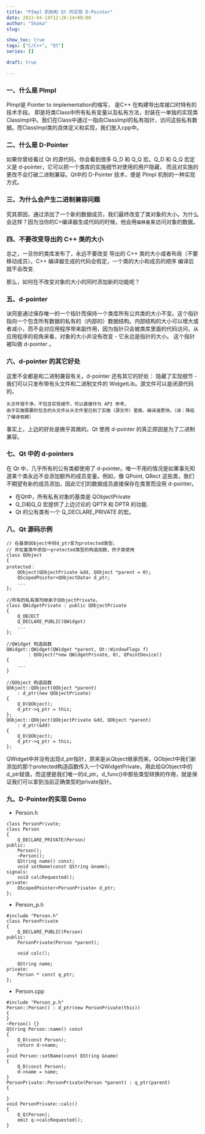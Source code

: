 ```yaml
---
title: "PImpl 机制和 Qt 的实现 D-Pointer"
date: 2022-04-14T12:26:14+08:00
author: "Shaka"
slug:

show_toc: true
tags: ["C/C++", "Qt"]
series: []

draft: true

---
```


### 一、什么是 PImpl

PImpl是 Pointer to implementation的缩写， 是C++ 在构建导出库接口时特有的技术手段。 即是将类Class中所有私有变量以及私有方法，封装在一单独的实现类ClassImpl中。我们在Class中通过一指向ClassImpl的私有指针，访问这些私有数据。而ClassImpl类的具体定义和实现，我们放入cpp中。

### 二、什么是 D-Pointer

如果你曾经看过 Qt 的源代码，你会看到很多 Q_D 和 Q_Q 宏。Q_D 和 Q_Q 宏定义是 d-pointer，它可以把一个类库的实施细节对使用的用户隐藏， 而且对实施的更改不会打破二进制兼容。Qt中的 D-Pointer 技术，便是 PImpl 机制的一种实现方式。

### 三、为什么会产生二进制兼容问题

究其原因，通过添加了一个新的数据成员，我们最终改变了类对象的大小。为什么会这样？因为当你的C+编译器生成代码的时候，他会用`偏移量`来访问对象的数据。


### 四、不要改变导出的 C++ 类的大小

总之，一旦你的类库发布了，永远不要改变 导出的 C++ 类的大小或者布局（不要移动成员）。C++ 编译器生成的代码会假定，一个类的大小和成员的顺序 编译后 就不会改变.

那么，如何在不改变对象的大小的同时添加新的功能呢？

### 五、d-pointer

诀窍是通过保存唯一的一个指针而保持一个类库所有公共类的大小不变。这个指针指向一个包含所有数据的私有的（内部的）数据结构。内部结构的大小可以增大或者减小，而不会对应用程序带来副作用，因为指针只会被类库里面的代码访问，从应用程序的视角来看，对象的大小并没有改变 - 它永远是指针的大小。 这个指针被叫做 d-pointer 。

### 六、d-pointer 的其它好处

这里不全都是和二进制兼容有关。d-pointer 还有其它的好处： 隐藏了实现细节 - 我们可以只发布带有头文件和二进制文件的 WidgetLib。源文件可以是闭源代码的。

    头文件很干净，不包含实现细节，可以直接作为 API 参考。
    由于实施需要的包含的头文件从头文件里已到了实施（源文件）里面，编译速更快。（译：降低了编译依赖）

事实上，上边的好处是微乎其微的。Qt 使用 d-pointer 的真正原因是为了二进制兼容。

### 七、Qt 中的 d-pointers

在 Qt 中，几乎所有的公有类都使用了 d-pointer。唯一不用的情况是如果事先知道某个类永远不会添加额外的成员变量。例如，像 QPoint, QRect 这些类，我们不期望有新的成员添加，因此它们的数据成员直接保存在类里而没用 d-pointer。

- 在Qt中，所有私有对象的基类是 QObjectPrivate
- Q_D和Q_Q 宏提供了上边讨论的 QPTR 和 DPTR 的功能.
- Qt 的公有类有一个 Q_DECLARE_PRIVATE 的宏。

### 八、Qt 源码示例

```
// 在基类QObject中将d_ptr变为protected类型，
// 并在基类中添加一protected类型的构造函数，供子类使用
class QObject
{
protected：
    QObject(QObjectPrivate &dd, QObject *parent = 0); 
    QScopedPointer<QObjectData> d_ptr;
    ...
};
```

```
//所有的私有类均继承于QObjectPrivate，
class QWidgetPrivate : public QObjectPrivate
{
    Q_OBJECT
    Q_DECLARE_PUBLIC(QWidget)
    ...
};
```
```
//QWidget 构造函数
QWidget::QWidget(QWidget *parent, Qt::WindowFlags f)     
        : QObject(*new QWidgetPrivate, 0), QPaintDevice()  
{ 
    ... 
}
```
```
//QObject 构造函数
QObject::QObject(QObject *parent)
    : d_ptr(new QObjectPrivate)
{
    Q_D(QObject);
    d_ptr->q_ptr = this;
};
QObject::QObject(QObjectPrivate &dd, QObject *parent)
    : d_ptr(&dd)
{
    Q_D(QObject);
    d_ptr->q_ptr = this;
};
```
QWidget中并没有出现d_ptr指针，原来是从Qbject继承而来。QObject中我们新添加的那个protected构造函数传入一个QWidgetPrivate，用此给QObject中的d_ptr赋值，而这便是我们唯一的d_ptr。d_func()中那些类型转换的作用，就是保证我们可以拿到当前正确类型的private指针。

### 九、D-Pointer的实现 Demo

* Person.h
```
class PersonPrivate;
class Person
{
    Q_DECLARE_PRIVATE(Person)
public:
    Person();
    ~Person();
    QString name() const;
    void setName(const QString &name);
signals:
    void calcRequested();
private:
    QScopedPointer<PersonPrivate> d_ptr;
};
```

* Person_p.h
```
#include "Person.h"
class PersonPrivate
{
    Q_DECLARE_PUBLIC(Person)
public:
    PersonPrivate(Person *parent);
    
    void calc();
    
    QString name;
private:
    Person * const q_ptr;
};
```

* Person.cpp
```
#include "Person_p.h"
Person::Person() : d_ptr(new PersonPrivate(this))
{
}
~Person() {}
QString Person::name() const
{
    Q_D(const Person);
    return d->name;
}
void Person::setName(const QString &name)
{
    Q_D(const Person);
    d->name = name;
}
PersonPrivate::PersonPrivate(Person *parent) : q_ptr(parent)
{
  
}
void PersonPrivate::calc()
{
    Q_Q(Person);
    emit q->calcRequested();
}
```